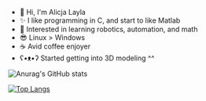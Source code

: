 - 👋 Hi, I'm Alicja Layla
- ✨ I like programming in C, and start to like Matlab
- 🤖 Interested in learning robotics, automation, and math
- 😎 Linux > Windows
- ☕ Avid coffee enjoyer
- ʕ•ᴥ•ʔ Started getting into 3D modeling ^^

![Anurag's GitHub stats](https://github-readme-stats.vercel.app/api?username=Foidii&show_icons=true&theme=cobalt)

[![Top Langs](https://github-readme-stats.vercel.app/api/top-langs/?username=Foidii&layout=compact&langs_count=10000&theme=rose_pine)](https://github.com/Foidii)


